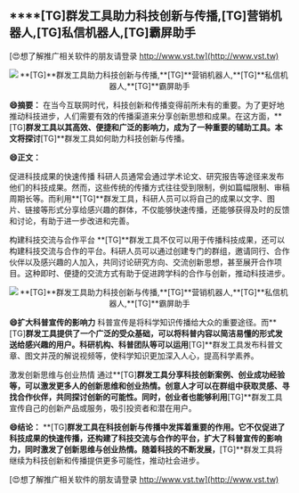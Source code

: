 ## ****[TG]**群发工具助力科技创新与传播,**[TG]**营销机器人,**[TG]**私信机器人,**[TG]**霸屏助手**

[😍想了解推广相关软件的朋友请登录 http://www.vst.tw](http://www.vst.tw)

 <center><img src="https://vst.tw/MP4/tuiguang/png/8.png" alt="**[TG]**群发工具助力科技创新与传播,**[TG]**营销机器人,**[TG]**私信机器人,**[TG]**霸屏助手"></center>

**😄摘要：**
在当今互联网时代，科技创新和传播变得前所未有的重要。为了更好地推动科技进步，人们需要有效的传播渠道来分享创新思想和成果。在这方面，**[TG]**群发工具以其高效、便捷和广泛的影响力，成为了一种重要的辅助工具。本文将探讨**[TG]**群发工具如何助力科技创新与传播。

**😄正文：**

促进科技成果的快速传播
科研人员通常会通过学术论文、研究报告等途径来发布他们的科技成果。然而，这些传统的传播方式往往受到限制，例如篇幅限制、审稿周期长等。而利用**[TG]**群发工具，科研人员可以将自己的成果以文字、图片、链接等形式分享给感兴趣的群体，不仅能够快速传播，还能够获得及时的反馈和讨论，有助于进一步改进和完善。

构建科技交流与合作平台
**[TG]**群发工具不仅可以用于传播科技成果，还可以构建科技交流与合作的平台。科研人员可以通过创建专门的群组，邀请同行、合作伙伴以及感兴趣的人加入，共同讨论研究方向、交流创新思想，甚至展开合作项目。这种即时、便捷的交流方式有助于促进跨学科的合作与创新，推动科技进步。

 <center><img src="https://vst.tw/MP4/tuiguang/png/4.png" alt="**[TG]**群发工具助力科技创新与传播,**[TG]**营销机器人,**[TG]**私信机器人,**[TG]**霸屏助手"></center>

**😄扩大科普宣传的影响力**
科普宣传是将科学知识传播给大众的重要途径。而**[TG]**群发工具提供了一个广泛的受众基础，可以将科普内容以简洁易懂的形式发送给感兴趣的用户。科研机构、科普团队等可以运用**[TG]**群发工具发布科普文章、图文并茂的解说视频等，使科学知识更加深入人心，提高科学素养。

激发创新思维与创业热情
通过**[TG]**群发工具分享科技创新案例、创业成功经验等，可以激发更多人的创新思维和创业热情。创意人才可以在群组中获取灵感、寻找合作伙伴，共同探讨创新的可能性。同时，创业者也能够利用**[TG]**群发工具宣传自己的创新产品或服务，吸引投资者和潜在用户。

**😄结论：**
**[TG]**群发工具在科技创新与传播中发挥着重要的作用。它不仅促进了科技成果的快速传播，还构建了科技交流与合作的平台，扩大了科普宣传的影响力，同时激发了创新思维与创业热情。随着科技的不断发展，**[TG]**群发工具将继续为科技创新和传播提供更多可能性，推动社会进步。

[😍想了解推广相关软件的朋友请登录 http://www.vst.tw](http://www.vst.tw)



